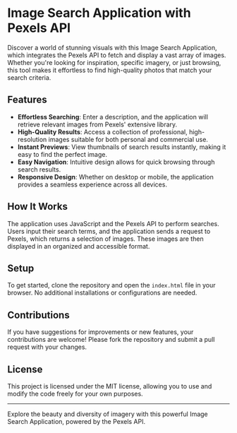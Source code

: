 # Image Search Application with Pexels API

Discover a world of stunning visuals with this Image Search Application, which integrates the Pexels API to fetch and display a vast array of images. Whether you're looking for inspiration, specific imagery, or just browsing, this tool makes it effortless to find high-quality photos that match your search criteria.

## Features

- **Effortless Searching**: Enter a description, and the application will retrieve relevant images from Pexels' extensive library.
- **High-Quality Results**: Access a collection of professional, high-resolution images suitable for both personal and commercial use.
- **Instant Previews**: View thumbnails of search results instantly, making it easy to find the perfect image.
- **Easy Navigation**: Intuitive design allows for quick browsing through search results.
- **Responsive Design**: Whether on desktop or mobile, the application provides a seamless experience across all devices.

## How It Works

The application uses JavaScript and the Pexels API to perform searches. Users input their search terms, and the application sends a request to Pexels, which returns a selection of images. These images are then displayed in an organized and accessible format.

## Setup

To get started, clone the repository and open the `index.html` file in your browser. No additional installations or configurations are needed.

## Contributions

If you have suggestions for improvements or new features, your contributions are welcome! Please fork the repository and submit a pull request with your changes.

## License

This project is licensed under the MIT license, allowing you to use and modify the code freely for your own purposes.

---

Explore the beauty and diversity of imagery with this powerful Image Search Application, powered by the Pexels API.
